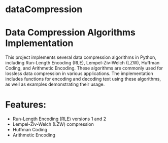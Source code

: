 # dataCompression
# Data Compression Algorithms Implementation

This project implements several data compression algorithms in Python, including Run-Length Encoding (RLE), Lempel-Ziv-Welch (LZW), Huffman Coding, and Arithmetic Encoding. These algorithms are commonly used for lossless data compression in various applications. The implementation includes functions for encoding and decoding text using these algorithms, as well as examples demonstrating their usage.

# Features:

- Run-Length Encoding (RLE) versions 1 and 2
- Lempel-Ziv-Welch (LZW) compression
- Huffman Coding
- Arithmetic Encoding

